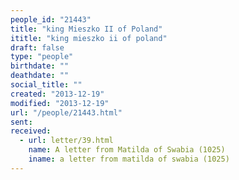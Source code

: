 ```yaml
---
people_id: "21443"
title: "king Mieszko II of Poland"
ititle: "king mieszko ii of poland"
draft: false
type: "people"
birthdate: ""
deathdate: ""
social_title: ""
created: "2013-12-19"
modified: "2013-12-19"
url: "/people/21443.html"
sent:
received:
  - url: letter/39.html
    name: A letter from Matilda of Swabia (1025)
    iname: a letter from matilda of swabia (1025)
---
```

